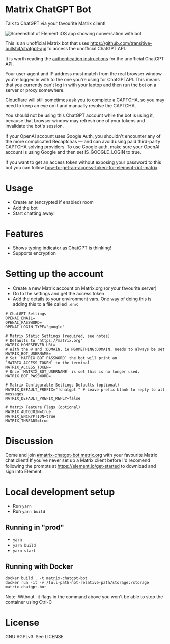 Matrix ChatGPT Bot
==================

Talk to ChatGPT via your favourite Matrix client!

![Screenshot of Element iOS app showing conversation with bot](img/matrix-chatgpt.png)

This is an unofficial Matrix bot that uses https://github.com/transitive-bullshit/chatgpt-api to access the unofficial ChatGPT API.

It is worth reading the [authentication instructions](https://www.npmjs.com/package/chatgpt#usage) for the unofficial ChatGPT API.

Your user-agent and IP address must match from the real browser window you're logged in with to the one you're using for ChatGPTAPI. This means that you currently can't log in with your laptop and then run the bot on a server or proxy somewhere.

Cloudflare will still sometimes ask you to complete a CAPTCHA, so you may need to keep an eye on it and manually resolve the CAPTCHA.

You should not be using this ChatGPT account while the bot is using it, because that browser window may refresh one of your tokens and invalidate the bot's session. 

If your OpenAI account uses Google Auth, you shouldn't encounter any of the more complicated Recaptchas — and can avoid using paid third-party CAPTCHA solving providers. To use Google auth, make sure your OpenAI account is using Google and then set IS_GOOGLE_LOGIN to true.

If you want to get an access token without exposing your password to this bot you can follow [how-to-get-an-access-token-for-element-riot-matrix](https://webapps.stackexchange.com/questions/131056/how-to-get-an-access-token-for-element-riot-matrix).

# Usage
- Create an (encrypted if enabled) room
- Add the bot
- Start chatting away!

# Features
- Shows typing indicator as ChatGPT is thinking!
- Supports encryption

# Setting up the account
- Create a new Matrix account on Matrix.org (or your favourite server)
- Go to the settings and get the access token
- Add the details to your environment vars. One way of doing this is adding this to a file called `.env`:
```
# ChatGPT Settings
OPENAI_EMAIL=
OPENAI_PASSWORD=
OPENAI_LOGIN_TYPE="google"

# Matrix Static Settings (required, see notes)
# Defaults to "https://matrix.org"
MATRIX_HOMESERVER_URL=
# With the @ and :DOMAIN, ie @SOMETHING:DOMAIN, needs to always be set
MATRIX_BOT_USERNAME=
# Set `MATRIX_BOT_PASSWORD` the bot will print an `MATRIX_ACCESS_TOKEN` to the terminal
MATRIX_ACCESS_TOKEN=
# Once `MATRIX_BOT_USERNAME` is set this is no longer used.
MATRIX_BOT_PASSWORD=

# Matrix Configurable Settings Defaults (optional)
MATRIX_DEFAULT_PREFIX="!chatgpt " # Leave prefix blank to reply to all messages
MATRIX_DEFAULT_PREFIX_REPLY=false

# Matrix Feature Flags (optional)
MATRIX_AUTOJOIN=true
MATRIX_ENCRYPTION=true
MATRIX_THREADS=true
```

# Discussion

Come and join [#matrix-chatgpt-bot:matrix.org](https://matrix.to/#/#matrix-chatgpt-bot:matrix.org)
with your favourite Matrix chat client! If you've never set up a Matrix client before I'd
recomend following the prompts at https://element.io/get-started to download and sign into Element.

# Local development setup
- Run `yarn`
- Run `yarn build`

## Running in "prod"
- `yarn`
- `yarn build`
- `yarn start`

## Running with Docker

```
docker build . -t matrix-chatgpt-bot
docker run -it -v /full-path-not-relative-path/storage:/storage matrix-chatgpt-bot
```

Note: Without -it flags in the command above you won't be able to stop the container using Ctrl-C

# License
GNU AGPLv3. See LICENSE
